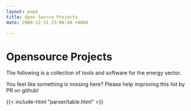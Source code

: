 ```yaml
---
layout: page
title: Open Source Projects
date: 2000-12-31 23:00:00 +0000

---
```


# Opensource Projects

The following is a collection of tools and software for the energy sector.

You feel like something is missing here? Please help improving this list by PR on github!

{{< include-html "parser/table.html" >}}
